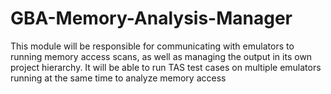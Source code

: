 # GBA-Memory-Analysis-Manager
This module will be responsible for communicating with emulators to running memory access scans, as well as managing the output in its own project hierarchy. It will be able to run TAS test cases on multiple emulators running at the same time to analyze memory access

